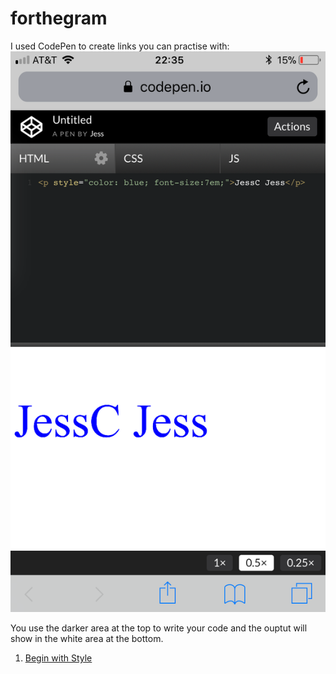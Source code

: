 # forthegram

I used CodePen to create links you can practise with:
![CodePen Screenshot](/img/codepen_screenshot.PNG?raw=true=100x "CodePen Screenshot")

You use the darker area at the top to write your code and the ouptut will show in the white area at the bottom. 

1. [Begin with Style](https://codepen.io/jesscjess/pen/JLKZma)
